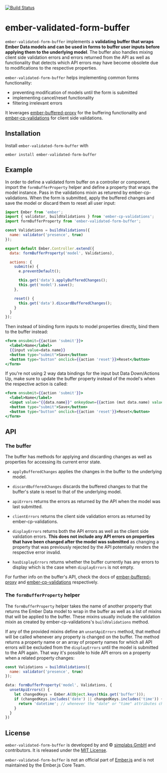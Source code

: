 [![Build Status](https://travis-ci.org/simplabs/ember-validated-form-buffer.svg?branch=master)](https://travis-ci.org/simplabs/ember-validated-form-buffer)

# ember-validated-form-buffer

`ember-validated-form-buffer` implements a __validating buffer that wraps Ember
Data models and can be used in forms to buffer user inputs before applying them
to the underlying model__. The buffer also handles mixing client side
validation errors and errors returned from the API as well as functionality
that detects which API errors may have become obsolete due to modifications to
the respective properties.

`ember-validated-form-buffer` helps implementing common forms functionality:

* preventing modification of models until the form is submitted
* implementing cancel/reset functionality
* filtering irrelevant errors

It leverages
[ember-buffered-proxy](https://github.com/yapplabs/ember-buffered-proxy) for
the buffering functionality and 
[ember-cp-validations](https://github.com/offirgolan/ember-cp-validations) for
client side validations.

## Installation

Install `ember-validated-form-buffer` with

`ember install ember-validated-form-buffer`

## Example

In order to define a validated form buffer on a controller or component, import
the `formBufferProperty` helper and define a property that wraps the model
instance. Pass in the validations mixin as returend by ember-cp-validations.
When the form is submitted, apply the buffered changes and save the model or
discard them to reset all user input:

```js
import Ember from 'ember';
import { validator, buildValidations } from 'ember-cp-validations';
import formBufferProperty from 'ember-validated-form-buffer';

const Validations = buildValidations({
  name: validator('presence', true)
});

export default Ember.Controller.extend({
  data: formBufferProperty('model', Validations),

  actions: {
    submit(e) {
      e.preventDefault();

      this.get('data').applyBufferedChanges();
      this.get('model').save();
    },

    reset() {
      this.get('data').discardBufferedChanges();
    }
  }
});
```

Then instead of binding form inputs to model properties directly, bind them to
the buffer instead:

```hbs
<form onsubmit={{action 'submit'}}>
  <label>Name</label>
  {{input value=data.name}}
  <button type="submit">Save</button>
  <button type="button" onclick={{action 'reset'}}>Reset</button>
</form>
```

If you're not using 2 way data bindings for the input but Data Down/Actions Up,
make sure to update the buffer property instead of the model's when the
respective action is called:

```hbs
<form onsubmit={{action 'submit'}}>
  <label>Name</label>
  <input value="{{data.name}}" onkeydown={{action (mut data.name) value='currentTarget.value'}}/>
  <button type="submit">Save</button>
  <button type="button" onclick={{action 'reset'}}>Reset</button>
</form>
```

## API

### The buffer

The buffer has methods for applying and discarding changes as well as
properties for accessing its current error state.

* `applyBufferedChanges` applies the changes in the buffer to the underlying
  model.
* `discardBufferedChanges` discards the buffered changes to that the buffer's
  state is reset to that of the underlying model.

* `apiErrors` returns the errors as returned by the API when the model was last
  submitted.
* `clientErrors` returns the client side validation errors as returned by
  ember-cp-validations.
* `displayErrors` returns both the API errors as well as the client side
  validation errors. __This does not include any API errors on properties that
  have been changed after the model was submitted__ as changing a property that
  was previously rejected by the API potentially renders the respective error
  invalid.
* `hasDisplayErrors` returns whether the buffer currently has any errors to
  display which is the case when `displayErrors` is not empty.

For further info on the buffer's API, check the docs of [ember-buffered-proxy](https://github.com/yapplabs/ember-buffered-proxy)
and
[ember-cp-validations](https://github.com/offirgolan/ember-cp-validations)
respectively.

### The `formBufferProperty` helper

The `formBufferProperty` helper takes the name of another property that returns
the Ember Data model to wrap in the buffer as well as a list of mixins that
will be applied to the buffer. These mixins usually include the validation
mixin as created by ember-cp-validations's `buildValidations` method.

If any of the provided mixins define an `unsetApiErrors` method, that method
will be called whenever any property is changed on the buffer. The method
returns a property name or an array of property names for which all API errors
will be excluded from the `displayErrors` until the model is submitted to the
API again. That way it's possible to hide API errors on a property when a
related property changes:

```js
const Validations = buildValidations({
  name: validator('presence', true)
});

data: formBufferProperty('model', Validations, {
  unsetApiErrors() {
    let changedKeys = Ember.A(Object.keys(this.get('buffer')));
    if (changedKeys.includes('date') || changedKeys.includes('time')) {
      return 'datetime'; // whenever the "date" or "time" attributes change, also hide errors on the virtual "datetime" property
    }
  }
})
```

## License

`ember-validated-form-buffer` is developed by and &copy;
[simplabs GmbH](http://simplabs.com) and contributors. It is released under the
[MIT License](https://github.com/simplabs/ember-simple-auth/blob/master/LICENSE).

`ember-validated-form-buffer` is not an official part of
[Ember.js](http://emberjs.com) and is not maintained by the Ember.js Core Team.
